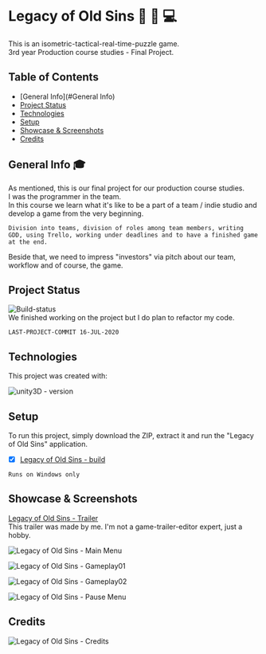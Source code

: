 # Legacy of Old Sins :gun: :hocho: :computer:

This is an isometric-tactical-real-time-puzzle game.\
3rd year Production course studies - Final Project.

## Table of Contents

* [General Info](#General Info)
* [Project Status](#Project-Status)
* [Technologies](#Technologies)
* [Setup](#Setup)
* [Showcase & Screenshots](#Showcase-&-Screenshots)
* [Credits](#Credits)

## General Info :mortar_board:

As mentioned, this is our final project for our production course studies.\
I was the programmer in the team.\
In this course we learn what it's like to be a part of a team / indie studio and develop a game from the very beginning.
```
Division into teams, division of roles among team members, writing GDD, using Trello, working under deadlines and to have a finished game at the end.
```
Beside that, we need to impress "investors" via pitch about our team, workflow and of course, the game.

## Project Status

![Build-status](https://img.shields.io/badge/build-passing-green)\
We finished working on the project but I do plan to refactor my code.
```
LAST-PROJECT-COMMIT 16-JUL-2020
```

## Technologies

This project was created with:

![unity3D - version](https://img.shields.io/badge/Unity3D-v2019.02.0f1-blue)

## Setup

To run this project, simply download the ZIP, extract it and run the "Legacy of Old Sins" application.
- [x] [Legacy of Old Sins - build](https://drive.google.com/file/d/1LgQIUqSxXUw0bpfXfB_EfE8KXaptbRHY/view?usp=sharing)

```
Runs on Windows only
```

## Showcase & Screenshots

[Legacy of Old Sins - Trailer](https://youtu.be/_dYMlnEp3-E)\
This trailer was made by me. I'm not a game-trailer-editor expert, just a hobby.

![Legacy of Old Sins - Main Menu](https://user-images.githubusercontent.com/44708223/87680962-bb4aad80-c786-11ea-96a0-1aba3600e40c.png)

![Legacy of Old Sins - Gameplay01](https://user-images.githubusercontent.com/44708223/87680976-bdad0780-c786-11ea-91cd-7819b4c84b91.png)

![Legacy of Old Sins - Gameplay02](https://user-images.githubusercontent.com/44708223/87680977-be459e00-c786-11ea-8a3a-e657b0ba0a32.png)

![Legacy of Old Sins - Pause Menu](https://user-images.githubusercontent.com/44708223/87680969-bd147100-c786-11ea-817c-c5e377c369e1.png)


## Credits

![Legacy of Old Sins - Credits](https://user-images.githubusercontent.com/44708223/87684650-2b5b3280-c78b-11ea-9f55-8123451ca4ce.png)
